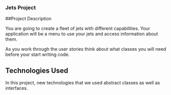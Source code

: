 ### Jets Project

##Project Description

You are going to create a fleet of jets with different capabilities. Your application will be a menu to use your jets and access information about them.

As you work through the user stories think about what classes you will need before your start writing code.

## Technologies Used

In this project, new technologies that we used abstract classes as well as interfaces. 